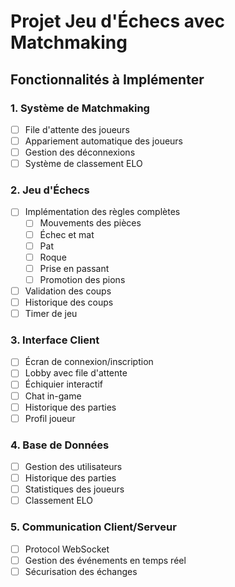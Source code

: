 # Projet Jeu d'Échecs avec Matchmaking

## Fonctionnalités à Implémenter

### 1. Système de Matchmaking
- [ ] File d'attente des joueurs
- [ ] Appariement automatique des joueurs
- [ ] Gestion des déconnexions
- [ ] Système de classement ELO

### 2. Jeu d'Échecs
- [ ] Implémentation des règles complètes
  - [ ] Mouvements des pièces
  - [ ] Échec et mat
  - [ ] Pat
  - [ ] Roque
  - [ ] Prise en passant
  - [ ] Promotion des pions
- [ ] Validation des coups
- [ ] Historique des coups
- [ ] Timer de jeu

### 3. Interface Client
- [ ] Écran de connexion/inscription
- [ ] Lobby avec file d'attente
- [ ] Échiquier interactif
- [ ] Chat in-game
- [ ] Historique des parties
- [ ] Profil joueur

### 4. Base de Données
- [ ] Gestion des utilisateurs
- [ ] Historique des parties
- [ ] Statistiques des joueurs
- [ ] Classement ELO

### 5. Communication Client/Serveur
- [ ] Protocol WebSocket
- [ ] Gestion des événements en temps réel
- [ ] Sécurisation des échanges

